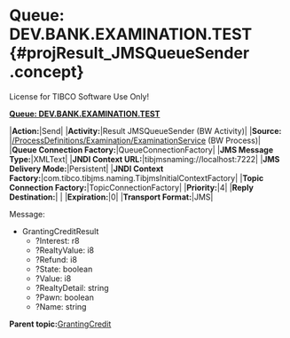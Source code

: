 # Queue: DEV.BANK.EXAMINATION.TEST {#projResult_JMSQueueSender .concept}

License for TIBCO Software Use Only!

**[Queue: DEV.BANK.EXAMINATION.TEST](../msgs/dest_Id110.md)**

|**Action:**|Send|
|**Activity:**|Result JMSQueueSender \(BW Activity\)|
|**Source:**  |[/ProcessDefinitions/Examination/ExaminationService](../../../projects/GrantingCredit/ProcessDefinitions/Examination/ExaminationService.process.md) \(BW Process\)|
|**Queue Connection Factory:**|QueueConnectionFactory|
|**JMS Message Type:**|XMLText|
|**JNDI Context URL:**|tibjmsnaming://localhost:7222|
|**JMS Delivery Mode:**|Persistent|
|**JNDI Context Factory:**|com.tibco.tibjms.naming.TibjmsInitialContextFactory|
|**Topic Connection Factory:**|TopicConnectionFactory|
|**Priority:**|4|
|**Reply Destination:**| |
|**Expiration:**|0|
|**Transport Format:**|JMS|

Message:

-   GrantingCreditResult
    -   ?Interest: r8
    -   ?RealtyValue: i8
    -   ?Refund: i8
    -   ?State: boolean
    -   ?Value: i8
    -   ?RealtyDetail: string
    -   ?Pawn: boolean
    -   ?Name: string

**Parent topic:**[GrantingCredit](../../../crossref/dest/projs/GrantingCredit.md)

